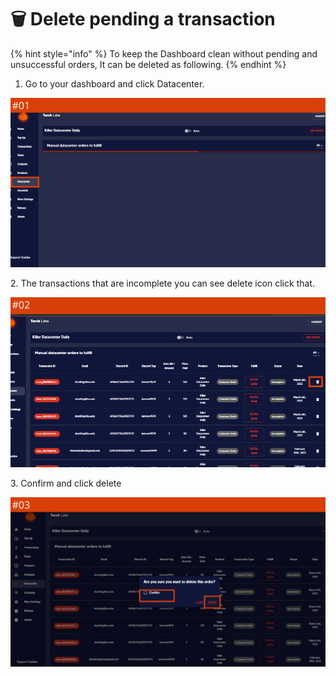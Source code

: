 # 🗑 Delete pending a transaction

{% hint style="info" %}
To keep the Dashboard clean without pending and unsuccessful orders, It can be deleted as following.
{% endhint %}

1. Go to your dashboard and click Datacenter.

![](<../.gitbook/assets/1 (62) (2).png>)

2\. The transactions that are incomplete you can see delete icon click that.

![](<../.gitbook/assets/1 (63) (6).png>)

3\. Confirm and click delete&#x20;

![](<../.gitbook/assets/1 (64) (2).png>)
